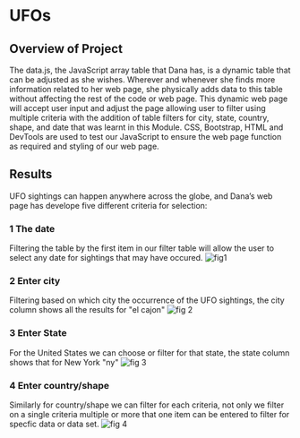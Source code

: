 # UFOs

## Overview of Project
The data.js, the JavaScript array table that Dana has, is a dynamic table that can be adjusted as she wishes. Wherever and whenever she finds more information related to her web page, she physically adds data to this table without affecting the rest of the code or web page.  This dynamic web page will accept user input and adjust the page allowing user to filter using multiple criteria with the addition of table filters for city, state, country, shape, and date that was learnt in this Module. CSS, Bootstrap, HTML and DevTools are used to test our JavaScript to ensure the web page function as required and styling of our web page.

## Results
UFO sightings can happen anywhere across the globe, and Dana’s web page has develope five different criteria for selection:
### 1 The date
Filtering the table by the first item in our filter table will allow the user to select any date for sightings that may have occured.
![fig1](https://user-images.githubusercontent.com/78861458/116831857-db195980-ab7f-11eb-9995-b247be053d04.png)

### 2 Enter city
Filtering based on which city the occurrence of the UFO sightings, the city column shows all the results for "el cajon" 
![fig 2](https://user-images.githubusercontent.com/78861458/116831956-7f9b9b80-ab80-11eb-9a55-bf4cf7fb562d.png)

### 3 Enter State
For the United States we can choose or filter for that state, the state column shows that for New York "ny"
![fig 3](https://user-images.githubusercontent.com/78861458/116832143-968ebd80-ab81-11eb-9862-ac0c88a093c1.png)

### 4 Enter country/shape 
Similarly for country/shape we can filter for each criteria, not only we filter on a single criteria multiple or more that one item can be entered to filter for specfic data or data set.
![fig 4](https://user-images.githubusercontent.com/78861458/116832360-e15d0500-ab82-11eb-90dd-08d61f078b8a.png)



